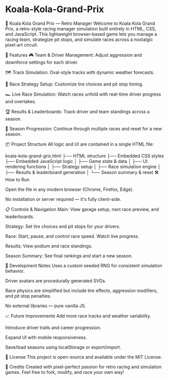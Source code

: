 # Koala-Kola-Grand-Prix

🏁 Koala Kola Grand Prix — Retro Manager
Welcome to Koala Kola Grand Prix, a retro-style racing manager simulation built entirely in HTML, CSS, and JavaScript. This lightweight browser-based game lets you manage a racing team, strategize pit stops, and simulate races across a nostalgic pixel-art circuit.

🚀 Features
🎮 Team & Driver Management: Adjust aggression and downforce settings for each driver.

🗺️ Track Simulation: Oval-style tracks with dynamic weather forecasts.

🧠 Race Strategy Setup: Customize tire choices and pit stop timing.

🏎️ Live Race Simulation: Watch races unfold with real-time driver progress and overtakes.

🏆 Results & Leaderboards: Track driver and team standings across a season.

🔁 Season Progression: Continue through multiple races and reset for a new season.

📦 Project Structure
All logic and UI are contained in a single HTML file:

koala-kola-grand-grix.html
├── HTML structure
├── Embedded CSS styles
├── Embedded JavaScript logic
│   ├── Game state & data
│   ├── UI rendering functions
│   ├── Strategy setup
│   ├── Race simulation engine
│   ├── Results & leaderboard generation
│   └── Season summary & reset
🛠️ How to Run

Open the file in any modern browser (Chrome, Firefox, Edge).

No installation or server required — it's fully client-side.

📋 Controls & Navigation
Main: View garage setup, next race preview, and leaderboards.

Strategy: Set tire choices and pit stops for your drivers.

Race: Start, pause, and control race speed. Watch live progress.

Results: View podium and race standings.

Season Summary: See final rankings and start a new season.

🧪 Development Notes
Uses a custom seeded RNG for consistent simulation behavior.

Driver avatars are procedurally generated SVGs.

Race physics are simplified but include tire effects, aggression modifiers, and pit stop penalties.

No external libraries — pure vanilla JS.

📈 Future Improvements
Add more race tracks and weather variability.

Introduce driver traits and career progression.

Expand UI with mobile responsiveness.

Save/load seasons using localStorage or export/import.

📄 License
This project is open-source and available under the MIT License.

🙌 Credits
Created with pixel-perfect passion for retro racing and simulation games. Feel free to fork, modify, and race your own way!
